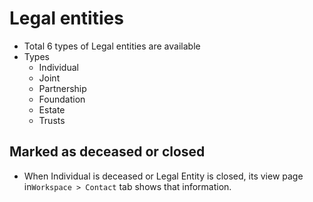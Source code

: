 # Legal entities

- Total 6 types of Legal entities are available
- Types
  - Individual
  - Joint
  - Partnership
  - Foundation
  - Estate
  - Trusts

## Marked as deceased or closed

- When Individual is deceased or Legal Entity is closed,  its view page in`Workspace > Contact` tab shows that information.